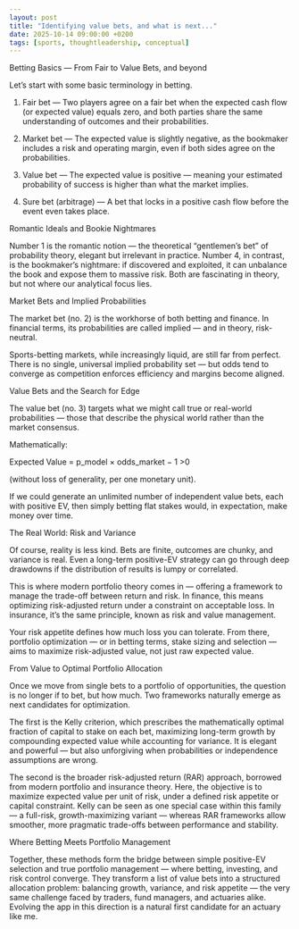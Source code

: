 ```yaml
---
layout: post
title: "Identifying value bets, and what is next..."
date: 2025-10-14 09:00:00 +0200
tags: [sports, thoughtleadership, conceptual]
---
```


Betting Basics — From Fair to Value Bets, and beyond

Let’s start with some basic terminology in betting.

1) Fair bet — Two players agree on a fair bet when the expected cash flow (or expected value) equals zero, and both parties share the same understanding of outcomes and their probabilities.

2) Market bet — The expected value is slightly negative, as the bookmaker includes a risk and operating margin, even if both sides agree on the probabilities.

3) Value bet — The expected value is positive — meaning your estimated probability of success is higher than what the market implies.

4) Sure bet (arbitrage) — A bet that locks in a positive cash flow before the event even takes place.

Romantic Ideals and Bookie Nightmares

Number 1 is the romantic notion — the theoretical “gentlemen’s bet” of probability theory, elegant but irrelevant in practice.
Number 4, in contrast, is the bookmaker’s nightmare: if discovered and exploited, it can unbalance the book and expose them to massive risk.
Both are fascinating in theory, but not where our analytical focus lies.

Market Bets and Implied Probabilities

The market bet (no. 2) is the workhorse of both betting and finance.
In financial terms, its probabilities are called implied — and in theory, risk-neutral.

Sports-betting markets, while increasingly liquid, are still far from perfect.
There is no single, universal implied probability set — but odds tend to converge as competition enforces efficiency and margins become aligned.

Value Bets and the Search for Edge

The value bet (no. 3) targets what we might call true or real-world probabilities — those that describe the physical world rather than the market consensus.

Mathematically:

Expected Value = p_model × odds_market − 1 >0 

(without loss of generality, per one monetary unit).

If we could generate an unlimited number of independent value bets, each with positive EV, then simply betting flat stakes would, in expectation, make money over time.

The Real World: Risk and Variance

Of course, reality is less kind.
Bets are finite, outcomes are chunky, and variance is real.
Even a long-term positive-EV strategy can go through deep drawdowns if the distribution of results is lumpy or correlated.

This is where modern portfolio theory comes in — offering a framework to manage the trade-off between return and risk.
In finance, this means optimizing risk-adjusted return under a constraint on acceptable loss.
In insurance, it’s the same principle, known as risk and value management.

Your risk appetite defines how much loss you can tolerate.
From there, portfolio optimization — or in betting terms, stake sizing and selection — aims to maximize risk-adjusted value, not just raw expected value.

From Value to Optimal Portfolio Allocation

Once we move from single bets to a portfolio of opportunities, the question is no longer if to bet, but how much.
Two frameworks naturally emerge as next candidates for optimization.

The first is the Kelly criterion, which prescribes the mathematically optimal fraction of capital to stake on each bet, maximizing long-term growth by compounding expected value while accounting for variance. It is elegant and powerful — but also unforgiving when probabilities or independence assumptions are wrong.

The second is the broader risk-adjusted return (RAR) approach, borrowed from modern portfolio and insurance theory. Here, the objective is to maximize expected value per unit of risk, under a defined risk appetite or capital constraint. Kelly can be seen as one special case within this family — a full-risk, growth-maximizing variant — whereas RAR frameworks allow smoother, more pragmatic trade-offs between performance and stability.

Where Betting Meets Portfolio Management

Together, these methods form the bridge between simple positive-EV selection and true portfolio management — where betting, investing, and risk control converge.
They transform a list of value bets into a structured allocation problem: balancing growth, variance, and risk appetite — the very same challenge faced by traders, fund managers, and actuaries alike.
Evolving the app in this direction is a natural first candidate for an actuary like me.
 


